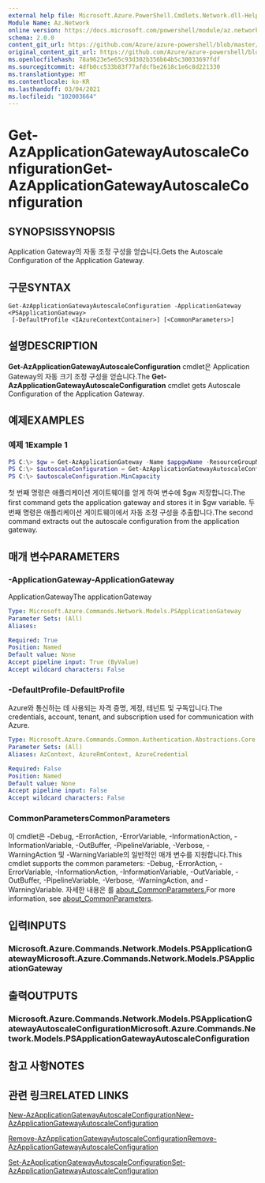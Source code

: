 ```yaml
---
external help file: Microsoft.Azure.PowerShell.Cmdlets.Network.dll-Help.xml
Module Name: Az.Network
online version: https://docs.microsoft.com/powershell/module/az.network/get-azapplicationgatewayautoscaleconfiguration
schema: 2.0.0
content_git_url: https://github.com/Azure/azure-powershell/blob/master/src/Network/Network/help/Get-AzApplicationGatewayAutoscaleConfiguration.md
original_content_git_url: https://github.com/Azure/azure-powershell/blob/master/src/Network/Network/help/Get-AzApplicationGatewayAutoscaleConfiguration.md
ms.openlocfilehash: 78a9623e5e65c93d302b356b64b5c30033697fdf
ms.sourcegitcommit: 4dfb0cc533b83f77afdcfbe2618c1e6c8d221330
ms.translationtype: MT
ms.contentlocale: ko-KR
ms.lasthandoff: 03/04/2021
ms.locfileid: "102003664"
---
```

# <span data-ttu-id="93439-101">Get-AzApplicationGatewayAutoscaleConfiguration</span><span class="sxs-lookup"><span data-stu-id="93439-101">Get-AzApplicationGatewayAutoscaleConfiguration</span></span>

## <span data-ttu-id="93439-102">SYNOPSIS</span><span class="sxs-lookup"><span data-stu-id="93439-102">SYNOPSIS</span></span>
<span data-ttu-id="93439-103">Application Gateway의 자동 조정 구성을 얻습니다.</span><span class="sxs-lookup"><span data-stu-id="93439-103">Gets the Autoscale Configuration of the Application Gateway.</span></span>

## <span data-ttu-id="93439-104">구문</span><span class="sxs-lookup"><span data-stu-id="93439-104">SYNTAX</span></span>

```
Get-AzApplicationGatewayAutoscaleConfiguration -ApplicationGateway <PSApplicationGateway>
 [-DefaultProfile <IAzureContextContainer>] [<CommonParameters>]
```

## <span data-ttu-id="93439-105">설명</span><span class="sxs-lookup"><span data-stu-id="93439-105">DESCRIPTION</span></span>
<span data-ttu-id="93439-106">**Get-AzApplicationGatewayAutoscaleConfiguration** cmdlet은 Application Gateway의 자동 크기 조정 구성을 얻습니다.</span><span class="sxs-lookup"><span data-stu-id="93439-106">The **Get-AzApplicationGatewayAutoscaleConfiguration** cmdlet gets Autoscale Configuration of the Application Gateway.</span></span>

## <span data-ttu-id="93439-107">예제</span><span class="sxs-lookup"><span data-stu-id="93439-107">EXAMPLES</span></span>

### <span data-ttu-id="93439-108">예제 1</span><span class="sxs-lookup"><span data-stu-id="93439-108">Example 1</span></span>
```powershell
PS C:\> $gw = Get-AzApplicationGateway -Name $appgwName -ResourceGroupName $resgpName
PS C:\> $autoscaleConfiguration = Get-AzApplicationGatewayAutoscaleConfiguration -ApplicationGateway $gw
PS C:\> $autoscaleConfiguration.MinCapacity
```

<span data-ttu-id="93439-109">첫 번째 명령은 애플리케이션 게이트웨이를 얻게 하여 변수에 $gw 저장합니다.</span><span class="sxs-lookup"><span data-stu-id="93439-109">The first command gets the application gateway and stores it in $gw variable.</span></span>
<span data-ttu-id="93439-110">두 번째 명령은 애플리케이션 게이트웨이에서 자동 조정 구성을 추출합니다.</span><span class="sxs-lookup"><span data-stu-id="93439-110">The second command extracts out the autoscale configuration from the application gateway.</span></span>

## <span data-ttu-id="93439-111">매개 변수</span><span class="sxs-lookup"><span data-stu-id="93439-111">PARAMETERS</span></span>

### <span data-ttu-id="93439-112">-ApplicationGateway</span><span class="sxs-lookup"><span data-stu-id="93439-112">-ApplicationGateway</span></span>
<span data-ttu-id="93439-113">ApplicationGateway</span><span class="sxs-lookup"><span data-stu-id="93439-113">The applicationGateway</span></span>

```yaml
Type: Microsoft.Azure.Commands.Network.Models.PSApplicationGateway
Parameter Sets: (All)
Aliases:

Required: True
Position: Named
Default value: None
Accept pipeline input: True (ByValue)
Accept wildcard characters: False
```

### <span data-ttu-id="93439-114">-DefaultProfile</span><span class="sxs-lookup"><span data-stu-id="93439-114">-DefaultProfile</span></span>
<span data-ttu-id="93439-115">Azure와 통신하는 데 사용되는 자격 증명, 계정, 테넌트 및 구독입니다.</span><span class="sxs-lookup"><span data-stu-id="93439-115">The credentials, account, tenant, and subscription used for communication with Azure.</span></span>

```yaml
Type: Microsoft.Azure.Commands.Common.Authentication.Abstractions.Core.IAzureContextContainer
Parameter Sets: (All)
Aliases: AzContext, AzureRmContext, AzureCredential

Required: False
Position: Named
Default value: None
Accept pipeline input: False
Accept wildcard characters: False
```

### <span data-ttu-id="93439-116">CommonParameters</span><span class="sxs-lookup"><span data-stu-id="93439-116">CommonParameters</span></span>
<span data-ttu-id="93439-117">이 cmdlet은 -Debug, -ErrorAction, -ErrorVariable, -InformationAction, -InformationVariable, -OutBuffer, -PipelineVariable, -Verbose, -WarningAction 및 -WarningVariable의 일반적인 매개 변수를 지원합니다.</span><span class="sxs-lookup"><span data-stu-id="93439-117">This cmdlet supports the common parameters: -Debug, -ErrorAction, -ErrorVariable, -InformationAction, -InformationVariable, -OutVariable, -OutBuffer, -PipelineVariable, -Verbose, -WarningAction, and -WarningVariable.</span></span> <span data-ttu-id="93439-118">자세한 내용은 를 [about_CommonParameters.](http://go.microsoft.com/fwlink/?LinkID=113216)</span><span class="sxs-lookup"><span data-stu-id="93439-118">For more information, see [about_CommonParameters](http://go.microsoft.com/fwlink/?LinkID=113216).</span></span>

## <span data-ttu-id="93439-119">입력</span><span class="sxs-lookup"><span data-stu-id="93439-119">INPUTS</span></span>

### <span data-ttu-id="93439-120">Microsoft.Azure.Commands.Network.Models.PSApplicationGateway</span><span class="sxs-lookup"><span data-stu-id="93439-120">Microsoft.Azure.Commands.Network.Models.PSApplicationGateway</span></span>

## <span data-ttu-id="93439-121">출력</span><span class="sxs-lookup"><span data-stu-id="93439-121">OUTPUTS</span></span>

### <span data-ttu-id="93439-122">Microsoft.Azure.Commands.Network.Models.PSApplicationGatewayAutoscaleConfiguration</span><span class="sxs-lookup"><span data-stu-id="93439-122">Microsoft.Azure.Commands.Network.Models.PSApplicationGatewayAutoscaleConfiguration</span></span>

## <span data-ttu-id="93439-123">참고 사항</span><span class="sxs-lookup"><span data-stu-id="93439-123">NOTES</span></span>

## <span data-ttu-id="93439-124">관련 링크</span><span class="sxs-lookup"><span data-stu-id="93439-124">RELATED LINKS</span></span>

[<span data-ttu-id="93439-125">New-AzApplicationGatewayAutoscaleConfiguration</span><span class="sxs-lookup"><span data-stu-id="93439-125">New-AzApplicationGatewayAutoscaleConfiguration</span></span>](./New-AzApplicationGatewayAutoscaleConfiguration.md)

[<span data-ttu-id="93439-126">Remove-AzApplicationGatewayAutoscaleConfiguration</span><span class="sxs-lookup"><span data-stu-id="93439-126">Remove-AzApplicationGatewayAutoscaleConfiguration</span></span>](./Remove-AzApplicationGatewayAutoscaleConfiguration.md)

[<span data-ttu-id="93439-127">Set-AzApplicationGatewayAutoscaleConfiguration</span><span class="sxs-lookup"><span data-stu-id="93439-127">Set-AzApplicationGatewayAutoscaleConfiguration</span></span>](./Set-AzApplicationGatewayAutoscaleConfiguration.md)
